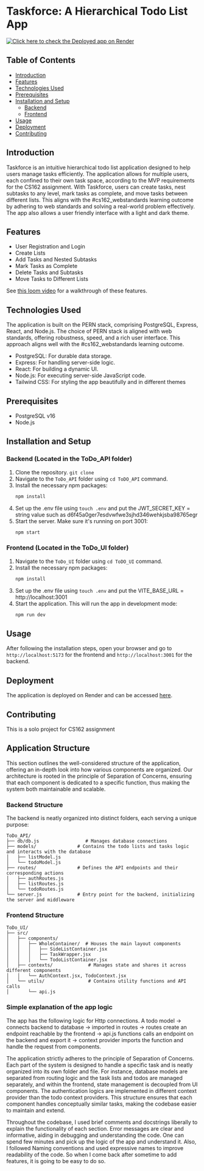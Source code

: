# Taskforce: A Hierarchical Todo List App

[![Click here to check the Deployed app on Render](https://img.shields.io/badge/Click%20here%20to%20check%20the%20Deployed%20app%20on-Render-blue)](https://taskforceui.onrender.com/)

## Table of Contents

- [Introduction](#introduction)
- [Features](#features)
- [Technologies Used](#technologies-used)
- [Prerequisites](#prerequisites)
- [Installation and Setup](#installation-and-setup)
  - [Backend](#backend)
  - [Frontend](#frontend)
- [Usage](#usage)
- [Deployment](#deployment)
- [Contributing](#contributing)

## Introduction

Taskforce is an intuitive hierarchical todo list application designed to help users manage tasks efficiently. The application allows for multiple users, each confined to their own task space, according to the MVP requirements for the CS162 assignment. With Taskforce, users can create tasks, nest subtasks to any level, mark tasks as complete, and move tasks between different lists. This aligns with the #cs162_webstandards learning outcome by adhering to web standards and solving a real-world problem effectively. The app also allows a user friendly interface with a light and dark theme.

## Features

- User Registration and Login
- Create Lists
- Add Tasks and Nested Subtasks
- Mark Tasks as Complete
- Delete Tasks and Subtasks
- Move Tasks to Different Lists

See [this loom video](link-to-loom-video) for a walkthrough of these features.

## Technologies Used

The application is built on the PERN stack, comprising PostgreSQL, Express, React, and Node.js. The choice of PERN stack is aligned with web standards, offering robustness, speed, and a rich user interface. This approach aligns well with the #cs162_webstandards learning outcome.

- PostgreSQL: For durable data storage.
- Express: For handling server-side logic.
- React: For building a dynamic UI.
- Node.js: For executing server-side JavaScript code.
- Tailwind CSS: For styling the app beautifully and in different themes

## Prerequisites

- PostgreSQL v16
- Node.js

## Installation and Setup

### Backend (Located in the ToDo_API folder)

1. Clone the repository.
   `git clone`
2. Navigate to the `ToDo_API` folder using `cd ToDO_API` command.
3. Install the necessary npm packages:
   ```bash
   npm install
   ```
4. Set up the .env file using `touch .env` and put the JWT_SECRET_KEY = string value such as d6f45a0ger7esdvwfwe3sjhd346wehkjsba98765egr
5. Start the server. Make sure it's running on port 3001:
   ```bash
   npm start
   ```

### Frontend (Located in the ToDo_UI folder)

1. Navigate to the `ToDo_UI` folder using `cd ToDO_UI` command.
2. Install the necessary npm packages:
   ```bash
   npm install
   ```
3. Set up the .env file using `touch .env` and put the VITE_BASE_URL = http://localhost:3001
4. Start the application. This will run the app in development mode:
   ```bash
   npm run dev
   ```

## Usage

After following the installation steps, open your browser and go to `http://localhost:5173` for the frontend and `http://localhost:3001` for the backend.

## Deployment

The application is deployed on Render and can be accessed [here](https://taskforceui.onrender.com/).

## Contributing

This is a solo project for CS162 assignment

## Application Structure

This section outlines the well-considered structure of the application, offering an in-depth look into how various components are organized. Our architecture is rooted in the principle of Separation of Concerns, ensuring that each component is dedicated to a specific function, thus making the system both maintainable and scalable.

### Backend Structure

The backend is neatly organized into distinct folders, each serving a unique purpose:

```plaintext
ToDo_API/
├── db/db.js                 # Manages database connections
├── models/               # Contains the todo lists and tasks logic and interacts with the database
│   ├── listModel.js
│   └── todoModel.js
├── routes/               # Defines the API endpoints and their corresponding actions
│   ├── authRoutes.js
│   ├── listRoutes.js
│   └── todoRoutes.js
└── server.js             # Entry point for the backend, initializing the server and middleware
```

### Frontend Structure

```
ToDo_UI/
├── src/
│   ├── components/
│   │   ├── WholeContainer/  # Houses the main layout components
│   │   │   ├── SideListContainer.jsx
│   │   │   ├── TaskWrapper.jsx
│   │   │   └── TodoListContainer.jsx
│   ├── contexts/             # Manages state and shares it across different components
│   │   └── AuthContext.jsx, TodoContext.jsx
│   └── utils/                # Contains utility functions and API calls
│       └── api.js

```

### Simple explanation of the app logic

The app has the following logic for Http connections. A todo model -> connects backend to database -> imported in routes -> routes create an endpoint reachable by the frontend -> api.js functions calls an endpoint on the backend and export it -> context provider imports the function and handle the request from components.

The application strictly adheres to the principle of Separation of Concerns. Each part of the system is designed to handle a specific task and is neatly organized into its own folder and file. For instance, database models are separated from routing logic and the task lists and todos are managed separately, and within the frontend, state management is decoupled from UI components. The authentication logics are implemented in different context provider than the todo context providers. This structure ensures that each component handles conceptually similar tasks, making the codebase easier to maintain and extend.

Throughout the codebase, I used brief comments and docstrings liberally to explain the functionality of each section. Error messages are clear and informative, aiding in debugging and understanding the code. One can spend few minutes and pick up the logic of the app and understand it. Also, I followed Naming conventions and used expressive names to improve readability of the code. So when I come back after sometime to add features, it is going to be easy to do so.

```

```
